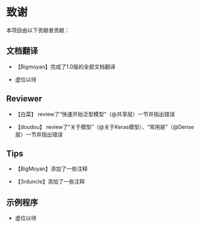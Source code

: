 # 致谢

本项目由以下贡献者贡献：

## 文档翻译

* 【Bigmoyan】完成了1.0版的全部文档翻译

* 虚位以待

## Reviewer

* 【白菜】 review了“快速开始泛型模型”（@共享层）一节并指出错误

* 【doudou】 review了“关于模型”（@关于Keras模型）、“常用层”（@Dense层）一节并指出错误

## Tips

* 【BigMoyan】添加了一些注释

* 【3rduncle】添加了一些注释

## 示例程序

* 虚位以待
